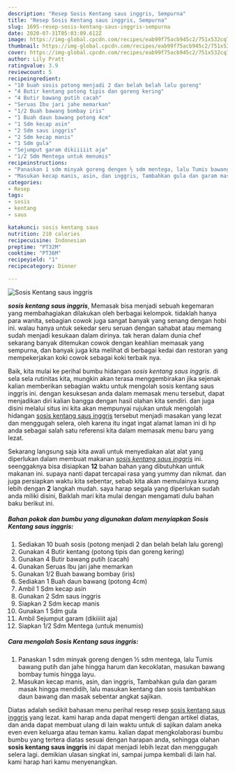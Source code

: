 ```yaml
---
description: "Resep Sosis Kentang saus inggris, Sempurna"
title: "Resep Sosis Kentang saus inggris, Sempurna"
slug: 1695-resep-sosis-kentang-saus-inggris-sempurna
date: 2020-07-31T05:03:09.612Z
image: https://img-global.cpcdn.com/recipes/eab99f75acb945c2/751x532cq70/sosis-kentang-saus-inggris-foto-resep-utama.jpg
thumbnail: https://img-global.cpcdn.com/recipes/eab99f75acb945c2/751x532cq70/sosis-kentang-saus-inggris-foto-resep-utama.jpg
cover: https://img-global.cpcdn.com/recipes/eab99f75acb945c2/751x532cq70/sosis-kentang-saus-inggris-foto-resep-utama.jpg
author: Lily Pratt
ratingvalue: 3.9
reviewcount: 5
recipeingredient:
- "10 buah sosis potong menjadi 2 dan belah belah lalu goreng"
- "4 Butir kentang potong tipis dan goreng kering"
- "4 Butir bawang putih cacah"
- "Seruas Ibu jari jahe memarkan"
- "1/2 Buah bawang bombay iris"
- "1 Buah daun bawang potong 4cm"
- "1 Sdm kecap asin"
- "2 Sdm saus inggris"
- "2 Sdm kecap manis"
- "1 Sdm gula"
- "Sejumput garam dikiiiiit aja"
- "1/2 Sdm Mentega untuk menumis"
recipeinstructions:
- "Panaskan 1 sdm minyak goreng dengen ½ sdm mentega, lalu Tumis bawang putih dan jahe hingga harum dan kecoklatan, masukan bawang bombay tumis hingga layu."
- "Masukan kecap manis, asin, dan inggris, Tambahkan gula dan garam masak hingga mendidih, lalu masukan kentang dan sosis tambahkan daun bawang dan masak sebentar angkat sajikan."
categories:
- Resep
tags:
- sosis
- kentang
- saus

katakunci: sosis kentang saus 
nutrition: 210 calories
recipecuisine: Indonesian
preptime: "PT32M"
cooktime: "PT36M"
recipeyield: "1"
recipecategory: Dinner

---
```



![Sosis Kentang saus inggris](https://img-global.cpcdn.com/recipes/eab99f75acb945c2/751x532cq70/sosis-kentang-saus-inggris-foto-resep-utama.jpg)

<b><i>sosis kentang saus inggris</i></b>, Memasak bisa menjadi sebuah kegemaran yang membahagiakan dilakukan oleh berbagai kelompok. tidaklah hanya para wanita, sebagian cowok juga sangat banyak yang senang dengan hobi ini. walau hanya untuk sekedar seru seruan dengan sahabat atau memang sudah menjadi kesukaan dalam dirinya. tak heran dalam dunia chef sekarang banyak ditemukan cowok dengan keahlian memasak yang sempurna, dan banyak juga kita melihat di berbagai kedai dan restoran yang mempekerjakan koki cowok sebagai koki terbaik nya.



Baik, kita mulai ke perihal bumbu hidangan <i>sosis kentang saus inggris</i>. di sela sela rutinitas kita, mungkin akan terasa menggembirakan jika sejenak kalian memberikan sebagian waktu untuk mengolah sosis kentang saus inggris ini. dengan kesuksesan anda dalam memasak menu tersebut, dapat menjadikan diri kalian bangga dengan hasil olahan kita sendiri. dan juga disini melalui situs ini kita akan mempunyai rujukan untuk mengolah hidangan <u>sosis kentang saus inggris</u> tersebut menjadi masakan yang lezat dan menggugah selera, oleh karena itu ingat ingat alamat laman ini di hp anda sebagai salah satu referensi kita dalam memasak menu baru yang lezat.


Sekarang langsung saja kita awali untuk menyediakan alat alat yang diperlukan dalam membuat makanan <u><i>sosis kentang saus inggris</i></u> ini. seenggaknya bisa disiapkan <b>12</b> bahan bahan yang dibutuhkan untuk makanan ini. supaya nanti dapat tercapai rasa yang yummy dan nikmat. dan juga persiapkan waktu kita sebentar, sebab kita akan memulainya kurang lebih dengan <b>2</b> langkah mudah. saya harap segala yang diperlukan sudah anda miliki disini, Baiklah mari kita mulai dengan mengamati dulu bahan baku berikut ini.

<!--inarticleads1-->

##### Bahan pokok dan bumbu yang digunakan dalam menyiapkan Sosis Kentang saus inggris:

1. Sediakan 10 buah sosis (potong menjadi 2 dan belah belah lalu goreng)
1. Gunakan 4 Butir kentang (potong tipis dan goreng kering)
1. Gunakan 4 Butir bawang putih (cacah)
1. Gunakan Seruas Ibu jari jahe memarkan
1. Gunakan 1/2 Buah bawang bombay (iris)
1. Sediakan 1 Buah daun bawang (potong 4cm)
1. Ambil 1 Sdm kecap asin
1. Gunakan 2 Sdm saus inggris
1. Siapkan 2 Sdm kecap manis
1. Gunakan 1 Sdm gula
1. Ambil Sejumput garam (dikiiiiit aja)
1. Siapkan 1/2 Sdm Mentega (untuk menumis)




<!--inarticleads2-->

##### Cara mengolah Sosis Kentang saus inggris:

1. Panaskan 1 sdm minyak goreng dengen ½ sdm mentega, lalu Tumis bawang putih dan jahe hingga harum dan kecoklatan, masukan bawang bombay tumis hingga layu.
1. Masukan kecap manis, asin, dan inggris, Tambahkan gula dan garam masak hingga mendidih, lalu masukan kentang dan sosis tambahkan daun bawang dan masak sebentar angkat sajikan.




Diatas adalah sedikit bahasan menu perihal resep resep <u>sosis kentang saus inggris</u> yang lezat. kami harap anda dapat mengerti dengan artikel diatas, dan anda dapat membuat ulang di lain waktu untuk di sajikan dalam aneka even even keluarga atau teman kamu. kalian dapat mengkolaborasi bumbu bumbu yang tertera diatas sesuai dengan harapan anda, sehingga olahan <b>sosis kentang saus inggris</b> ini dapat menjadi lebih lezat dan menggugah selera lagi. demikian ulasan singkat ini, sampai jumpa kembali di lain hal. kami harap hari kamu menyenangkan.
